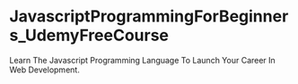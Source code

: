 # JavascriptProgrammingForBeginners_UdemyFreeCourse
Learn The Javascript Programming Language To Launch Your Career In Web Development.
